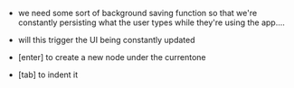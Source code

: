 - we need some sort of background saving function so that we're constantly persisting what the user types
  while they're using the app.... 
  
- will this trigger the UI being constantly updated

- [enter] to create a new node under the currentone
- [tab] to indent it